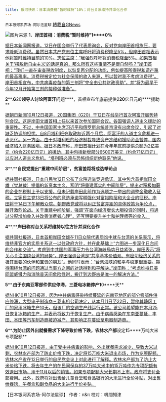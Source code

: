 ```yaml
---
title: 银河快讯：日本消费税“暂时维持”10%；对台关系维持并深化合作
---
```

`日本银河系农场-阿尔法星球` [轉載自GNews](https://gnews.org/zh-hans/1594076/)

![](https://assets.gnews.org/wp-content/uploads/2021/10/图片1-48.png)图片来源
**1．岸田首相：消费税“暂时维持”1****0%**

[据日本新闻网报道，12日在国会举行了代表质询会，反对党向岸田首相施压，要求降低消费税。虽然日本共产党志位主席呼吁将消费税降至5%，但岸田首相表示他将暂时维持目前的10%。志位主席：“我强烈呼吁将消费税降至5%。如果首相关于‘摆脱新自由主义’的话是真的，那么所有这些事情不是很自然吗？”岸田首相：“我们一直在审查税收制度，以恢复再分配的功能，例如提高所得税和遗产税的最高税率。消费税被定位为社会保障的收入来源，所以暂时我不考虑消费税”。岸田首相宣布，中共病毒疫苗的第三剂将”完全由公共财政资助”，并”将为最早于今年12月开始第三剂的接种做准备”。](https://news.yahoo.co.jp/articles/8627f251680ba2331aa57ca4ea8b6a9f45729380)

**2****.****G****20****领导人讨论阿富汗****问题****，首相宣布年底前提供2****20****亿日元的****援助**

[据朝日新闻10月12日报道，20国集团（G20）于12日在线举行首次阿富汗局势特别会议。这是岸田文雄首相上任以来首次参加国际会议。各国强调人道主义援助的重要性。不过，中共国国家主席习近平和俄罗斯总统普京没有出席会议，引起了对缺乏协调的担忧。自8月塔利班夺取政权近两个月后，阿富汗的人道主义危机进一步恶化。另一方面，由于对塔利班的经济制裁导致资产冻结和援助资金暂停，国内经济陷入财务困境。据日本政府称，岸田首相计划在今年年底前提供总额为2亿美元（约合220亿日元）的援助，其中包括新增部分6500万美元（约合71亿日元）以应对人道主义危机。“塔利班必须与恐怖组织断绝联系”他说。](https://news.yahoo.co.jp/articles/3069a48736dcd36e8ebcedb89e139a81b1935b73)

**3****.****自民党提出“重建中间阶层”，贫富差距将成选举论点**

[据共同社报道，日本自民党12日公布了众院选举竞选承诺。其中包含首相岸田文雄（党总裁）提倡的新资本主义，写明“将重建厚实的中间阶层”，提出对积极加薪的企业在税制上予以支援。但未记载岸田此前作为选项之一举出的调整金融收入征税。立宪民主党13日将公布的竞选承诺写明强化对富裕阶层和大企业的征税。岸田将于14日下午解散众院。朝野政党或将以纠正贫富差距的具体政策为争论点，展开激烈论战。关于重建中间阶层，强调“在面向经济增长大胆投资的同时，将通过分配增加收入并改善消费者心理”，还写明要提升护士和护理师等的收入。](https://tchina.kyodonews.net/news/2021/10/24b9fbf08781--.html)

**4****.****岸田称对台关系将维持以往方针并深化合作**

[据共同社报道，日本首相岸田文雄在11日众院代表质询中就与台湾的关系表示，将维持非官方的实质关系这一以往政府方针，并在此基础上“力图进一步深化日台间的合作和交流”。考虑到中共国的军事压力令台湾海峡局势日益紧张，岸田表示“将关心关注围绕台湾的局势”。岸田强调台湾是“共享基本价值观、有密切经济关系的极其重要的伙伴和宝贵的朋友”。他同时表示：“台湾海峡的和平与稳定很重要。期待围绕台湾的问题通过当事方之间的对话得到和平解决。”岸田称：“考虑维持日美同盟威慑力和消除普天间危险性时，搬迁到边野古是唯一的解决方法。”](https://tchina.kyodonews.net/news/2021/10/053a8107cdaf.html)

**5****.****由于东南亚零部件供应停滞，三菱电冰箱停产1****0****天**

[据NHK10月12日报道，因为中共病毒感染持续蔓延的东南亚地区的部分零部件供应停滞，大型电子制造商三菱电机公司决定，从本月11日至22日，暂停其静冈工厂的家用冰箱生产10天，但该厂的空调生产线运行正常。该公司希望能在本月25日恢复冰箱的生产，并表示将致力于恢复生产。由于病毒感染在东南亚蔓延，丰田、本田等汽车制造商被迫减产，其影响正在蔓延至电器制造商。](https://www3.nhk.or.jp/news/html/20211012/k10013304591000.html?utm_int=news-business_contents_news-main_002)

**6****.****为防止因外出就餐需求下降导致价格下跌，农林水产部****设定****1****5****万吨大米专项配额**

[据NHK10月12日报道，由于受中共病毒的影响，外出就餐需求减少，导致大米过剩，农林水产部为了防止价格下跌，决定将15万吨大米退出市场，作为专项配额。农林水产省在12日举行的自民党会议上对此进行了解释。农林水产部为了防止大米价格下跌，将去年生产的在民间保存的37万吨大米中的15万吨作为专项配额有效退出市场，用于11月以后的销售。如果专项配额大米长期不上市，政府将支付全部费用。此外，政府将对出售给儿童食堂和食品银行的大米进行全价补贴，对出售给餐馆、午餐盒和副食品的大米进行半价补贴。](https://www3.nhk.or.jp/news/html/20211012/k10013304501000.html?utm_int=news-business_contents_list-items_004)

【日本银河系农场-阿尔法星球】
作者：π&π
校对：帆間知津

